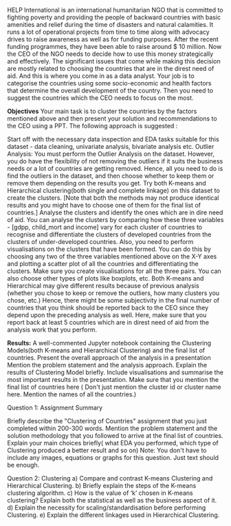 HELP International is an international humanitarian NGO that is committed to fighting poverty and providing the people of backward countries with basic amenities and relief during the time of disasters and natural calamities. It runs a lot of operational projects from time to time along with advocacy drives to raise awareness as well as for funding purposes.
After the recent funding programmes, they have been able to raise around $ 10 million. Now the CEO of the NGO needs to decide how to use this money strategically and effectively. The significant issues that come while making this decision are mostly related to choosing the countries that are in the direst need of aid. 
And this is where you come in as a data analyst. Your job is to categorise the countries using some socio-economic and health factors that determine the overall development of the country. Then you need to suggest the countries which the CEO needs to focus on the most.  

**Objectives**
Your main task is to cluster the countries by the factors mentioned above and then present your solution and recommendations to the CEO using a PPT.  The following approach is suggested :

Start off with the necessary data inspection and EDA tasks suitable for this dataset - data cleaning, univariate analysis, bivariate analysis etc.
Outlier Analysis: You must perform the Outlier Analysis on the dataset. However, you do have the flexibility of not removing the outliers if it suits the business needs or a lot of countries are getting removed. Hence, all you need to do is find the outliers in the dataset, and then choose whether to keep them or remove them depending on the results you get.
Try both K-means and Hierarchical clustering(both single and complete linkage) on this dataset to create the clusters. [Note that both the methods may not produce identical results and you might have to choose one of them for the final list of countries.]
Analyse the clusters and identify the ones which are in dire need of aid. You can analyse the clusters by comparing how these three variables - [gdpp, child_mort and income] vary for each cluster of countries to recognise and differentiate the clusters of developed countries from the clusters of under-developed countries.
Also, you need to perform visualisations on the clusters that have been formed.  You can do this by choosing any two of the three variables mentioned above on the X-Y axes and plotting a scatter plot of all the countries and differentiating the clusters. Make sure you create visualisations for all the three pairs. You can also choose other types of plots like boxplots, etc. 
Both K-means and Hierarchical may give different results because of previous analysis (whether you chose to keep or remove the outliers, how many clusters you chose,  etc.) Hence, there might be some subjectivity in the final number of countries that you think should be reported back to the CEO since they depend upon the preceding analysis as well. Here, make sure that you report back at least 5 countries which are in direst need of aid from the analysis work that you perform.
 
**Results:**
A well-commented Jupyter notebook containing the Clustering Models(both K-means and Hierarchical Clustering) and the final list of countries.
Present the overall approach of the analysis in a presentation 
Mention the problem statement and the analysis approach.
Explain the results of  Clustering Model briefly.
Include visualisations and summarise the most important results in the presentation.
Make sure that you mention the final list of countries here ( Don't just mention the cluster id or cluster name here. Mention the names of all the countries.)


Question 1: Assignment Summary

Briefly describe the "Clustering of Countries" assignment that you just completed within 200-300 words. Mention the problem statement and the solution methodology that you followed to arrive at the final list of countries. Explain your main choices briefly( what EDA you performed, which type of Clustering produced a better result and so on) 
Note: You don't have to include any images, equations or graphs for this question. Just text should be enough.

Question 2: Clustering
a) Compare and contrast K-means Clustering and Hierarchical Clustering.
b) Briefly explain the steps of the K-means clustering algorithm. 
c) How is the value of ‘k’ chosen in K-means clustering? Explain both the statistical as well            as the business aspect of it.
d) Explain the necessity for scaling/standardisation before performing Clustering.
e) Explain the different linkages used in Hierarchical Clustering.
